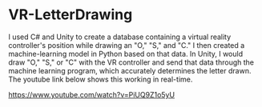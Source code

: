 # VR-LetterDrawing

I used C# and Unity to create a database containing a virtual reality controller's position while drawing an "O," "S," and "C." I then created a machine-learning model in Python based on that data. In Unity, I would draw "O," "S," or "C" with the VR controller and send that data through the machine learning program, which accurately determines the letter drawn. The youtube link below shows this working in real-time.

https://www.youtube.com/watch?v=PiUQ9Z1o5yU

